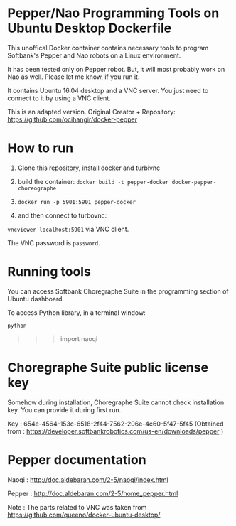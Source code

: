 # Pepper/Nao Programming Tools on Ubuntu Desktop Dockerfile

This unoffical Docker container contains necessary tools to program Softbank's Pepper and Nao robots on a Linux environment. 

It has been tested only on Pepper robot. But, it will most probably work on Nao as well. Please let me know, if you run it.

It contains Ubuntu 16.04 desktop and a VNC server. You just need to connect to it by using a VNC client.

This is an adapted version. Original Creator + Repository: https://github.com/ocihangir/docker-pepper

# How to run

1. Clone this repository, install docker and turbivnc

2. build the container: `docker build -t pepper-docker docker-pepper-choreographe`

3. `docker run -p 5901:5901 pepper-docker`

4. and then connect to turbovnc:

`vncviewer localhost:5901` via VNC client.

The VNC password is `password`.

# Running tools

You can access Softbank Choregraphe Suite in the programming section of Ubuntu dashboard.

To access Python library, in a terminal window:

`python`

>>> import naoqi

# Choregraphe Suite public license key

Somehow during installation, Choregraphe Suite cannot check installation key. You can provide it during first run. 

Key : 654e-4564-153c-6518-2f44-7562-206e-4c60-5f47-5f45
(Obtained from : https://developer.softbankrobotics.com/us-en/downloads/pepper )

# Pepper documentation

Naoqi : http://doc.aldebaran.com/2-5/naoqi/index.html

Pepper : http://doc.aldebaran.com/2-5/home_pepper.html

Note : The parts related to VNC was taken from https://github.com/queeno/docker-ubuntu-desktop/
